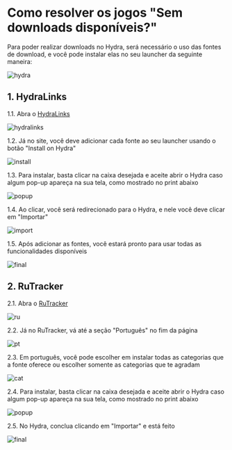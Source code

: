 # Como resolver os jogos "Sem downloads disponíveis?"

Para poder realizar downloads no Hydra, será necessário o uso das fontes de download, e você pode instalar elas no seu launcher da seguinte maneira:

![hydra](../assets/howto/5.png)

## 1. HydraLinks

1.1. Abra o [HydraLinks](https://hydralinks.cloud/)

![hydralinks](../assets/hydralinks/2.png)

1.2. Já no site, você deve adicionar cada fonte ao seu launcher usando o botão "Install on Hydra"

![install](../assets/hydralinks/3.png)

1.3. Para instalar, basta clicar na caixa desejada e aceite abrir o Hydra caso algum pop-up apareça na sua tela, como mostrado no print abaixo

![popup](../assets/rutracker/3.png)

1.4. Ao clicar, você será redirecionado para o Hydra, e nele você deve clicar em "Importar"

![import](../assets/hydralinks/4.png)

1.5. Após adicionar as fontes, você estará pronto para usar todas as funcionalidades disponíveis

![final](../assets/hydralinks/5.png)

## 2. RuTracker

2.1. Abra o [RuTracker](https://kekitu.github.io/)

![ru](../assets/rutracker/1.png)

2.2. Já no RuTracker, vá até a seção "Português" no fim da página

![pt](../assets/rutracker/2.png)

2.3. Em português, você pode escolher em instalar todas as categorias que a fonte oferece ou escolher somente as categorias que te agradam

![cat](../assets/rutracker/2.png)

2.4. Para instalar, basta clicar na caixa desejada e aceite abrir o Hydra caso algum pop-up apareça na sua tela, como mostrado no print abaixo

![popup](../assets/rutracker/3.png)

2.5. No Hydra, conclua clicando em "Importar" e está feito

![final](../assets/rutracker/4.png)
